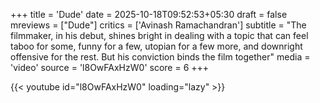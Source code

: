 +++
title = 'Dude'
date = 2025-10-18T09:52:53+05:30
draft = false
mreviews = ["Dude"]
critics = ['Avinash Ramachandran']
subtitle = "The filmmaker, in his debut, shines bright in dealing with a topic that can feel taboo for some, funny for a few, utopian for a few more, and downright offensive for the rest. But his conviction binds the film together"
media = 'video'
source = 'l8OwFAxHzW0'
score = 6
+++

{{< youtube id="l8OwFAxHzW0" loading="lazy" >}}
